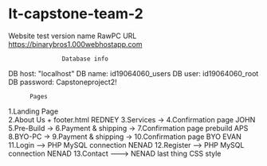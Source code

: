 # It-capstone-team-2
Website test version name RawPC
URL https://binarybros1.000webhostapp.com
                   
                   Database info    
DB host: "localhost"
DB name: id19064060_users
DB user: id19064060_root
DB password: Capstoneproject2!

          Pages
          
1.Landing Page                                                                            
2.About Us + footer.html                                                   REDNEY
3.Services -> 4.Confirmation page                                          JOHN                                                    
5.Pre-Build -> 6.Payment & shipping -> 7.Confirmation page prebuild        APS
8.BYO-PC -> 9.Payment & shipping -> 10.Confirmation page BYO               EVAN
11.Login --> PHP MySQL connection                                          NENAD
12.Register --> PHP MySQL connection                                       NENAD
13.Contact --->                                                            NENAD
last thing CSS style 


